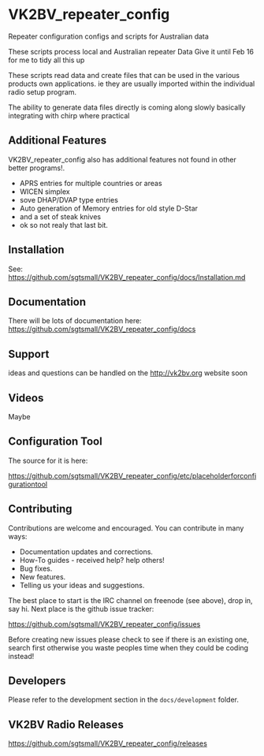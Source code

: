 # VK2BV_repeater_config
Repeater configuration configs and scripts for Australian data

These scripts process local and Australian repeater Data
Give it until Feb 16 for me to tidy all this up 


These scripts read data and create files that can be used in the various products own applications. 
ie they are usually imported within the individual radio setup program.

The ability to generate data files directly is coming along slowly basically integrating with chirp where practical

## Additional Features

VK2BV_repeater_config also has additional features not found in other better programs!.

* APRS entries for multiple countries or areas
* WICEN simplex
* sove DHAP/DVAP type entries
* Auto generation of Memory entries for old style D-Star
* and a set of steak knives 
* ok so not realy that last bit.

## Installation

See: https://github.com/sgtsmall/VK2BV_repeater_config/docs/Installation.md 

## Documentation

There will be lots of documentation here: https://github.com/sgtsmall/VK2BV_repeater_config/docs 

## Support

ideas and questions can be handled on the http://vk2bv.org website soon

## Videos

Maybe 

## Configuration Tool


The source for it is here:

https://github.com/sgtsmall/VK2BV_repeater_config/etc/placeholderforconfigurationtool

## Contributing

Contributions are welcome and encouraged.  You can contribute in many ways:

* Documentation updates and corrections.
* How-To guides - received help?  help others!
* Bug fixes.
* New features.
* Telling us your ideas and suggestions.

The best place to start is the IRC channel on freenode (see above), drop in, say hi. Next place is the github issue tracker:

https://github.com/sgtsmall/VK2BV_repeater_config/issues

Before creating new issues please check to see if there is an existing one, search first otherwise you waste peoples time when they could be coding instead!

## Developers

Please refer to the development section in the `docs/development` folder.


## VK2BV Radio Releases
https://github.com/sgtsmall/VK2BV_repeater_config/releases


